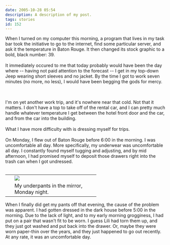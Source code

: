 ```yaml
---
date: 2005-10-28 05:54
description: A description of my post.
tags: stories
id: 152
---
```

When I turned on my computer this morning, a program that lives in my task bar took the initiative to go to the internet, find some particular server, and ask it the temperature in Baton Rouge.  It then changed its stock graphic to a bold, black number:  39.<br />
<br />
It immediately occured to me that today probably would have been the day where -- having not paid attention to the forecast -- I get in my top-down Jeep wearing short sleeves and no jacket.  By the time I got to work seven minutes (no more, no less), I would have been begging the gods for mercy.
<!--more--><br /><br />I'm on yet another work trip, and it's nowhere near that cold.  Not that it matters.  I don't have a top to take off of the rental car, and I can pretty much handle whatever temperature I get between the hotel front door and the car, and from the car into the building.<br />
<br />
What I have more difficulty with is dressing myself for trips.<br />
<br />
On Monday, I flew out of Baton Rouge before 6:00 in the morning.  I was uncomfortable all day.  More specifically, my underwear was uncomfortable all day.  I constantly found myself tugging and adjusting, and by mid afternoon, I had promised myself to deposit those drawers right into the trash can when I got undressed.<br />
<br />
<table cellpadding="2" align="right"><tr><td width="5" rowspan="2"><spacer type="block" width="5" height="1"></spacer></td><td width="250" ><img src="/img/assinmirror.jpg"/></td></tr><tr><td class="caption" width="250">My underpants in the mirror, Monday night.</td></tr></table><br />
<br />
When I finally did get my pants off that evening, the cause of the problem was apparent.  I had gotten dressed in the dark house before 5:00 in the morning.  Due to the lack of light, and to my early morning grogginess, I had put on a pair that wasn't fit to be worn.  I guess Lili had torn them up, and they just got washed and put back into the drawer.  Or, maybe they were worn paper-thin over the years, and they just happened to go out recently.  At any rate, it was an uncomfortable day.
